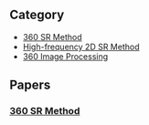 ## Category
- [360 SR Method](#360-SR-Method)
- [High-frequency 2D SR Method](#High-frequecny-2D-SR-Method)
- [360 Image Processing](#360-Image-Processing)

## Papers
### [360 SR Method](#360-SR-Method)
